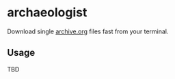 # archaeologist

Download single [archive.org](https://archive.org) files fast from your terminal.

## Usage

TBD
